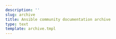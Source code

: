 ```yaml
---
description: ''
slug: archive
title: Ansible community documentation archive
type: text
template: archive.tmpl
---
```


